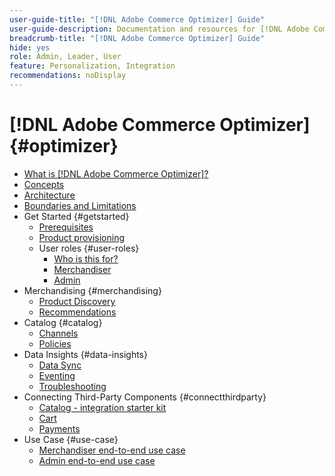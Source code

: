 ```yaml
---
user-guide-title: "[!DNL Adobe Commerce Optimizer] Guide"
user-guide-description: Documentation and resources for [!DNL Adobe Commerce Optimizer].
breadcrumb-title: "[!DNL Adobe Commerce Optimizer] Guide"
hide: yes
role: Admin, Leader, User
feature: Personalization, Integration
recommendations: noDisplay
---
```

# [!DNL Adobe Commerce Optimizer] {#optimizer}

- [What is [!DNL Adobe Commerce Optimizer]?](overview.md)
- [Concepts](concepts.md)
- [Architecture](architecture.md)
- [Boundaries and Limitations](boundaries-limits.md)
- Get Started {#getstarted}
   - [Prerequisites](prerequisites.md)
   - [Product provisioning](provisioning.md)
   - User roles {#user-roles}
      - [Who is this for?](user-role-overview.md)
      - [Merchandiser](merchandiser-workflow.md)
      - [Admin](admin-workflow.md)
- Merchandising {#merchandising}
   - [Product Discovery](product-discovery.md)
   - [Recommendations](recommendations.md)
- Catalog {#catalog}
   - [Channels](channels.md)
   - [Policies](policies.md)
- Data Insights {#data-insights}
   - [Data Sync](data-sync.md)
   - [Eventing](eventing.md)
   - [Troubleshooting](troubleshooting.md)
- Connecting Third-Party Components {#connectthirdparty}
   - [Catalog - integration starter kit](catalog.md)
   - [Cart](cart.md)
   - [Payments](payment.md)
- Use Case {#use-case}
   - [Merchandiser end-to-end use case](merchandiser-use-case.md)
   - [Admin end-to-end use case](admin-use-case.md)
   